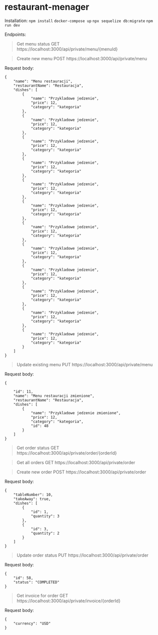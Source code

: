 # restaurant-menager

Installation:
`npm install`
`docker-compose up`
`npx sequelize db:migrate`
`npm run dev`

Endpoints:

> Get menu status
> GET https://localhost:3000/api/private/menu/{menuId}

> Create new menu
> POST https://localhost:3000/api/private/menu

Request body:

```
{
    "name": "Menu restauracji",
    "restaurantName": "Restauracja",
    "dishes": [
        {
            "name": "Przykladowe jedzenie",
            "price": 12,
            "category": "kategoria"
        },
        {
            "name": "Przykladowe jedzenie",
            "price": 12,
            "category": "kategoria"
        },
        {
            "name": "Przykladowe jedzenie",
            "price": 12,
            "category": "kategoria"
        },
        {
            "name": "Przykladowe jedzenie",
            "price": 12,
            "category": "kategoria"
        },
        {
            "name": "Przykladowe jedzenie",
            "price": 12,
            "category": "kategoria"
        },
        {
            "name": "Przykladowe jedzenie",
            "price": 12,
            "category": "kategoria"
        },
        {
            "name": "Przykladowe jedzenie",
            "price": 12,
            "category": "kategoria"
        },
        {
            "name": "Przykladowe jedzenie",
            "price": 12,
            "category": "kategoria"
        },
        {
            "name": "Przykladowe jedzenie",
            "price": 12,
            "category": "kategoria"
        },
        {
            "name": "Przykladowe jedzenie",
            "price": 12,
            "category": "kategoria"
        },
        {
            "name": "Przykladowe jedzenie",
            "price": 12,
            "category": "kategoria"
        },
        {
            "name": "Przykladowe jedzenie",
            "price": 12,
            "category": "kategoria"
        }
    ]
}
```

> Update existing menu
> PUT https://localhost:3000/api/private/menu

Request body:

```
{

    "id": 11,
    "name": "Menu restauracji zmienione",
    "restaurantName": "Restauracja",
    "dishes": [
        {
            "name": "Przykladowe jedzenie zmienione",
            "price": 12,
            "category": "kategoria",
            "id": 48
        }
    ]
}
```

> Get order status
> GET https://localhost:3000/api/private/order/{orderId}

> Get all orders
> GET https://localhost:3000/api/private/order

> Create new order
> POST https://localhost:3000/api/private/order

Request body:

```
{
    "tableNumber": 10,
    "takeAway": true,
    "dishes": [
        {
            "id": 1,
            "quantity": 3
        },
        {
            "id": 3,
            "quantity": 2
        }
    ]
}
```

> Update order status
> PUT https://localhost:3000/api/private/order

Request body:

```
{
    "id": 58,
    "status": "COMPLETED"
}
```

> Get invoice for order
> GET https://localhost:3000/api/private/invoice/{orderId}

Request body:

```
{
    "currency": "USD"
}
```

